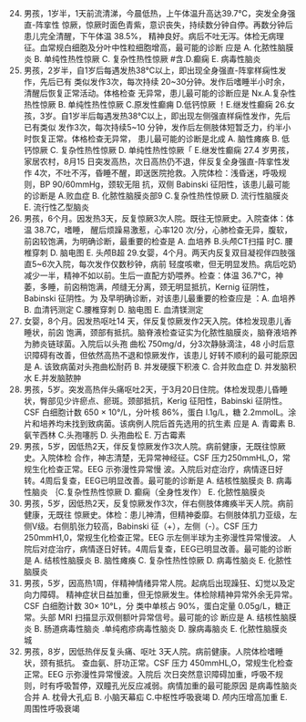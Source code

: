 24. 男孩，1岁半，1天前流清涕，今晨低热，上午体温升高达39.7°C，突发全身强直-阵挛性
惊厥，惊厥时面色青紫，意识丧失，持续数分钟自停。再数分钟后患儿完全清醒，下午体温 38.5%，
精神良好。病后不吐无泻。体检无病理征。血常规白细胞及分叶中性粒细胞增高，最可能的诊断
应是
A. 化脓性脑膜炎 B. 单纯性热性惊厥 C. 复杂性热性惊厥
#含.D.癫痫 E. 病毒性脑炎
25. 男孩，2岁半，自1岁后每遇发热38°C以上，即出现全身强直-阵挛样痫性发作，先后已有
类似发作3次，每次持续 20~30分钟。发作后嗜睡半小时余，清醒后恢复正常活动。体格检查
无异常，患儿最可能的诊断应是
Nx.A.复杂性热性惊厥 B. 单纯性热性惊厥 C.原发性癫痈
D.低钙惊厥 ！E.继发性癫痫
26.女孩，3岁。自1岁半后每遇发热38°C以上，即出现左侧强直样痫性发作，先后已有类似
发作3次，每次持续5~10 分钟，发作后左侧肢体短暂乏力，约半小时恢复正常。体格检查无异常，
患儿最可能的诊断是北成
A. 脑性瘫痪 B. 低钙惊厥 C. 复杂性热性惊厥
D. 单纯性热性惊厥「 E.继发性癫痫
27.4 岁男孩，家居农村，8月15 日突发高热，次日高热仍不退，伴反复全身强直-阵挛性发作
4次，不吐不泻，昏睡不醒，即送医院抢救。入院体检：浅昏迷，呼吸规则，BP 90/60mmHg，颈软无阻
抗，双侧 Babinski 征阳性，该患儿最可能的诊断是
A.败血症 B. 化脓性脑膜炎部9 C.复杂性热性惊厥
D. 流行性脑膜炎 E. 流行性乙型脑炎
28. 男孩，6个月。因发热3天，反复惊厥3次人院。既往无惊厥史。入院查体：体温 38.7C，嗜睡，
醒后烦躁易激惹，心率120 次/分，心肺检查无异，腹软，前囟较饱满，为明确诊断，最重要的检查是
A. 血培养 B.头颅CT扫描 时C. 腰椎穿刺
D. 脑电图 E. 头颅B超
29.女婴，4个月。两天内反复双目凝视伴四肢强直5~6次入院，每次发作仅数秒钟，病前
轻度咳嗽，但无明显发热。病后吃奶减少一半，精神不如以前。生后一直配方奶喂养。检查：体温
36.7°C，神萎，多睡，前囟稍饱满，颅缝无分离，颈无明显抵抗，Kernig 征阴性，Babinski 征阴性。为
及早明确诊断，对该患儿最重要的检查应是
：A. 血培养 B. 血清钙测定 C.腰椎穿刺
D. 脑电图 E. 血清镁测定
30. 女婴，8个月。因发热呕吐14 天，伴反复惊厥发作2天入院。体检发现患儿香睡状，前囟
饱满，颈部有抵抗。脑脊液检查证实为化脓性脑膜炎，脑脊液培养为肺炎链球菌。入院后以头孢
曲松 750mg/d，分3次静脉滴注，48 小时后意识障碍有改善，但依然高热不退和惊厥发作，该患儿
好转不顺利的最可能原因是
A. 该致病菌对头孢曲松耐药 B. 并发硬膜下积液
C. 合并败血症 D. 并发脑积水
E.并发脑脓肿
31. 男孩，5岁。突发高热伴头痛呕吐2天，于3月20日住院。体检发现患儿昏睡状，臀部见少许瘀点、瘀斑。颈部抵抗，Kerig 征阳性，Babinski 征阴性。CSF 白细胞计数 650 × 10°/L，分叶核
86%，蛋白 l.1g/L，糖 2.2mmolL。涂片和培养均未找到致病菌。该病例人院后首先选用的抗生素
应是
A. 青霉素 B. 氨苄西林 C.头孢噻肟
D. 头孢曲松 E. 万古霉素
32. 男孩，5岁，因低热2天，伴反复惊厥发作3次人院。病前健康，无既往惊厥史。入院体检
合作，神志清楚，无异常神经征。CSF 压力250mmHL,O，常规生化检查正常。EEG 示弥漫性异常慢
波。入院后对症治疗，病情逐日好转。4周后复查，EEG已明显改善。最可能的诊断是
A. 结核性脑膜炎 B. 病毒性脑炎 ｛C.复杂性热性惊厥
D. 癫痫（全身性发作） E. 化脓性脑膜炎
33. 男孩，5岁，因低热2天，反复惊厥发作3次，伴右侧肢体瘫痪半天人院。病前健康，无既往
惊厥史。体检：患儿神清，但精神委靡。右侧肢体肌力亚级，左侧V级。右侧肌张力较高，Babinski
征（+），左侧（-）。CSF 压力250mmH1,0，常规生化检查正常。EEG 示左侧半球为主弥漫性异常慢波。
人院后对症治疗，病情逐日好转。4周后复查，EEG已明显改善。最可能的诊断是
A. 结核性脑膜炎 B. 脑性瘫痪 C. 复杂性热性惊厥
D. 病毒性脑炎 E. 化脓性脑膜炎
34. 男孩，5岁，因高热1周，伴精神情绪异常人院。起病后出现躁狂、幻觉以及定向力障碍。
精神症状日益加重，但无惊厥发生。体检除精神异常外余无异常。CSF 白细胞计数 30× 10°L，分
类中单核占 90%，蛋白定量 0.05g/L，糖正常。头部 MRI 扫描显示双侧额叶异常信号。最可能的诊
断应是
A. 结核性脑膜炎 B. 肠道病毒性脑炎 .单纯疱疹病毒性脑炎
D. 腺病毒脑炎 E. 化脓性脑膜炎 城
35. 男孩，8岁，因低热伴反复头痛、呕吐 3天人院。病前健康。人院体检嗜睡状，颈有抵抗。
查血氨、肝功正常。CSF 压力 450mmHL,O，常规生化检查正常。EEG 示弥漫性异常慢波。入院后
次日突然意识障碍加重，呼吸不规则，时有呼吸暂停，双瞳孔光反应减弱。病情加重的最可能原因
是病毒性脑炎合并
A. 枕骨大孔疝 B. 小脑天幕疝 C.中枢性呼吸衰竭
D. 颅内压增高加重 E. 周围性呼吸衰竭